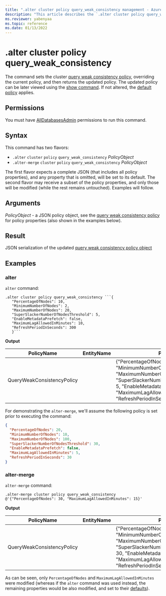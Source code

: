 ```yaml
---
title: ".alter cluster policy query_weak_consistency management - Azure Data Explorer"
description: "This article describes the `.alter cluster policy query_weak_consistency` command in Azure Data Explorer."
ms.reviewer: yabenyaa
ms.topic: reference
ms.date: 01/13/2022
---
```

# .alter cluster policy query_weak_consistency

The command sets the cluster [query weak consistency policy](./query-weak-consistency-policy.md), overriding the current policy, and then returns the updated policy. The updated policy can be later viewed using the [show command](show-query-weak-consistency-policy.md). If not altered, the [default policy](./query-weak-consistency-policy.md#default-policy) applies.

## Permissions

You must have [AllDatabasesAdmin](access-control/role-based-access-control.md) permissions to run this command.

## Syntax

This command has two flavors:
* `.alter` `cluster` `policy` `query_weak_consistency` *PolicyObject* 
* `.alter-merge` `cluster` `policy` `query_weak_consistency` *PolicyObject*

The first flavor expects a complete JSON (that includes all policy properties), and any property that is omitted, will be set to its default. The second flavor may receive a subset of the policy properties, and only those will be modified (while the rest remains untouched). Examples will follow.

## Arguments

*PolicyObject* - a JSON policy object, see the [query weak consistency policy](./query-weak-consistency-policy.md#the-policy-object) for policy properties (also shown in the examples below).

## Result

JSON serialization of the updated [query weak consistency policy object](./query-weak-consistency-policy.md#the-policy-object) 

## Examples

### alter
`alter` command:
<!-- csl -->
```
.alter cluster policy query_weak_consistency ```{
   "PercentageOfNodes": 10,
   "MinimumNumberOfNodes": 2,
   "MaximumNumberOfNodes": 20,
   "SuperSlackerNumberOfNodesThreshold": 5,
   "EnableMetadataPrefetch": false,
   "MaximumLagAllowedInMinutes": 10,
   "RefreshPeriodInSeconds": 300
   }```
```

**Output**

|PolicyName|EntityName|Policy|ChildEntities|EntityType|
|---|---|---|---|---|
|QueryWeakConsistencyPolicy||{"PercentageOfNodes": 10, "MinimumNumberOfNodes": 2, "MaximumNumberOfNodes": 20, "SuperSlackerNumberOfNodesThreshold": 5, "EnableMetadataPrefetch": false, "MaximumLagAllowedInMinutes": 10, "RefreshPeriodInSeconds": 300}| |Cluster

For demonstrating the `alter-merge`, we'll assume the following policy is set prior to executing the command:
```JSON
{
  "PercentageOfNodes": 20,
  "MinimumNumberOfNodes": 10,
  "MaximumNumberOfNodes": 100, 
  "SuperSlackerNumberOfNodesThreshold": 30,
  "EnableMetadataPrefetch": false,
  "MaximumLagAllowedInMinutes": 5,
  "RefreshPeriodInSeconds": 30
}
```

### alter-merge
`alter-merge` command:
<!-- csl -->
```
.alter-merge cluster policy query_weak_consistency @'{"PercentageOfNodes": 30, "MaximumLagAllowedInMinutes": 15}'
```

**Output**

|PolicyName|EntityName|Policy|ChildEntities|EntityType|
|---|---|---|---|---|
|QueryWeakConsistencyPolicy||{"PercentageOfNodes": 30, "MinimumNumberOfNodes": 10, "MaximumNumberOfNodes": 100, "SuperSlackerNumberOfNodesThreshold": 30, "EnableMetadataPrefetch": false, "MaximumLagAllowedInMinutes": 15, "RefreshPeriodInSeconds": 30}| |Cluster

As can be seen, only `PercentageOfNodes` and `MaximumLagAllowedInMinutes` were modified (whereas if the `alter` command was used instead, the remaining properties would be also modified, and set to their [defaults](./query-weak-consistency-policy.md#default-policy)).
